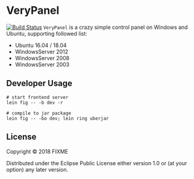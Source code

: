 # VeryPanel

[![Build Status](https://travis-ci.com/Jamlee/verypanel.svg?token=hs3Q1pnK5gPm3sLRxSyg&branch=master)](https://travis-ci.com/Jamlee/verypanel)
`VeryPanel` is a crazy simple control panel on Windows and Ubuntu, supporting followed list:

- Ubuntu 16.04 / 18.04
- WindowsServer 2012
- WindowsServer 2008 
- WindowsServer 2003

## Developer Usage

```
# start frontend server
lein fig -- -b dev -r 

# compile to jar package
lein fig -- -bo dev; lein ring uberjar

```

## License

Copyright © 2018 FIXME

Distributed under the Eclipse Public License either version 1.0 or (at
your option) any later version.
